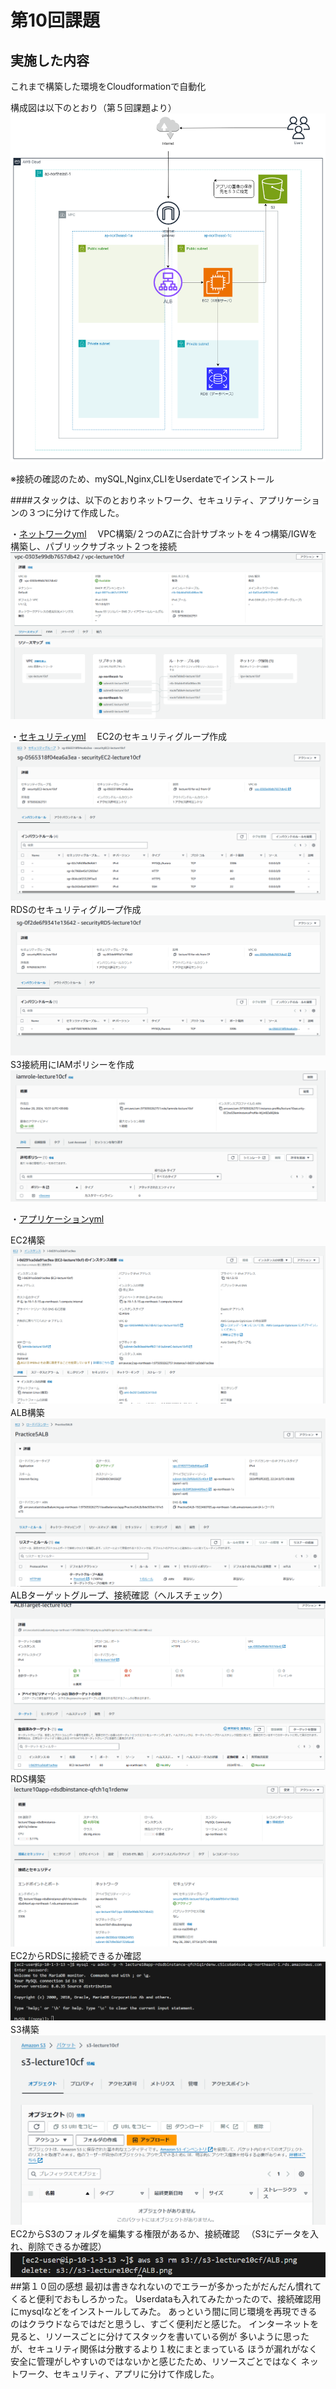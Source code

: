 # 第10回課題
## 実施した内容
これまで構築した環境をCloudformationで自動化

構成図は以下のとおり（第５回課題より）
![map](images05/practice5.drawio.png)


※接続の確認のため、mySQL,Nginx,CLIをUserdateでインストール

####スタックは、以下のとおりネットワーク、セキュリティ、アプリケーションの３つに分けて作成した。

・[ネットワークyml](/yml10/Lecture10_network)
　VPC構築/２つのAZに合計サブネットを４つ構築/IGWを構築し、パブリックサブネット２つを接続
 ![VPC](images10/VPC.png)

・[セキュリティyml](/yml10/Lecture10_security)
　EC2のセキュリティグループ作成
  ![EC2-security](images10/EC2-security.png)
　RDSのセキュリティグループ作成
  ![RDS](images10/RDS-security.png)
　S3接続用にIAMポリシーを作成
　![IAM](images10/IAMROLE.png)

・[アプリケーションyml](/yml10/Lecture10_App.yml)

  EC2構築
　![EC2](images10/EC2.png)
　ALB構築
　![ALB](images10/ALB.png)
  ALBターゲットグループ、接続確認（ヘルスチェック）
  ![ALBTaeget](images10/ALBTarget.png)
　RDS構築
　![RDS](images10/RDS.png)
　EC2からRDSに接続できるか確認
　![EC2toRDS](images10/EC2toRDS.png)
　S3構築
　![S3](images10/S3.png)
　EC2からS3のフォルダを編集する権限があるか、接続確認
　（S3にデータを入れ、削除できるか確認）
　![EC2toS3](images10/EC2toS3.png)
　
##第１０回の感想
最初は書きなれないのでエラーが多かったがだんだん慣れてくると便利でおもしろかった。
Userdataも入れてみたかったので、接続確認用にmysqlなどをインストールしてみた。
あっという間に同じ環境を再現できるのはクラウドならではだと思うし、すごく便利だと感じた。
インターネットを見ると、リソースごとに分けてスタックを書いている例が
多いように思ったが、セキュリティ関係は分散するより１枚にまとまっている
ほうが漏れがなく安全に管理がしやすいのではないかと感じたため、リソースごとではなく
ネットワーク、セキュリティ、アプリに分けて作成した。